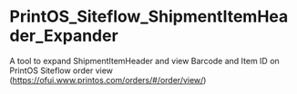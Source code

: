 # PrintOS_Siteflow_ShipmentItemHeader_Expander
A tool to expand ShipmentItemHeader and view Barcode and Item ID on PrintOS Siteflow order view (https://ofui.www.printos.com/orders/#/order/view/)
